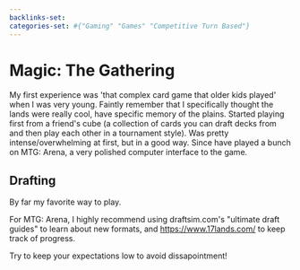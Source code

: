 ```yaml
---
backlinks-set: 
categories-set: #{"Gaming" "Games" "Competitive Turn Based"}
---
```

# Magic: The Gathering

My first experience was 'that complex card game that older kids played' when I
was very young.
Faintly remember that I specifically thought the lands were really cool, have
specific memory of the plains.
Started playing first from a friend's cube (a collection of cards you can draft
decks from and then play each other in a tournament style).
Was pretty intense/overwhelming at first, but in a good way.
Since have played a bunch on MTG: Arena, a very polished computer interface to
the game.

## Drafting

By far my favorite way to play.

For MTG: Arena, I highly recommend using draftsim.com's "ultimate draft guides"
to learn about new formats, and https://www.17lands.com/ to keep track of
progress.

Try to keep your expectations low to avoid dissapointment!